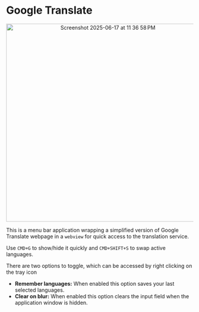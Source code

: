 # Google Translate

<p align="center">
  <img width="532" alt="Screenshot 2025-06-17 at 11 36 58 PM" src="https://github.com/user-attachments/assets/e076105d-c615-4067-8e58-9a13b92a3247" />
</p>

This is a menu bar application wrapping a simplified version of Google Translate webpage in a `webview` for quick access to the translation service.

Use `CMD+G` to show/hide it quickly and `CMD+SHIFT+S` to swap active languages.

There are two options to toggle, which can be accessed by right clicking on the tray icon

- __Remember languages:__ When enabled this option saves your last selected languages.
- __Clear on blur:__ When enabled this option clears the input field when the application window is hidden.
